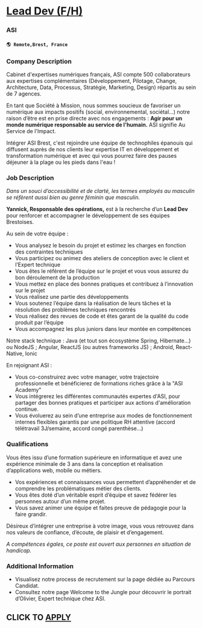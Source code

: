 # [Lead Dev (F/H)](https://www.remotewlb.com/apply/lead-dev-f-h)  
### ASI  
#### `🌎 Remote,Brest, France`  

### **Company Description**

Cabinet d'expertises numériques français, ASI compte 500 collaborateurs aux expertises complémentaires (Développement, Pilotage, Change, Architecture, Data, Processus, Stratégie, Marketing, Design) répartis au sein de 7 agences.

En tant que Société à Mission, nous sommes soucieux de favoriser un numérique aux impacts positifs (social, environnemental, sociétal…) notre raison d’être est en prise directe avec nos engagements : **Agir pour un monde numérique responsable au service de l'humain.** ASI signifie Au Service de l'Impact.

Intégrer ASI Brest, c'est rejoindre une équipe de technophiles épanouis qui diffusent auprès de nos clients leur expertise IT en développement et transformation numérique et avec qui vous pourrez faire des pauses déjeuner à la plage ou les pieds dans l'eau !

### **Job Description**

 _Dans un souci d’accessibilité et de clarté, les termes employés au masculin se réfèrent aussi bien au genre féminin que masculin._

 **Yannick, Responsable des opérations,** est à la recherche d’un **Lead Dev** pour renforcer et accompagner le développement de ses équipes Brestoises.

Au sein de votre équipe :

  * Vous analysez le besoin du projet et estimez les charges en fonction des contraintes techniques 
  * Vous participez ou animez des ateliers de conception avec le client et l’Expert technique 
  * Vous êtes le référent de l’équipe sur le projet et vous vous assurez du bon déroulement de la production 
  * Vous mettez en place des bonnes pratiques et contribuez à l’innovation sur le projet 
  * Vous réalisez une partie des développements 
  * Vous soutenez l’équipe dans la réalisation de leurs tâches et la résolution des problèmes techniques rencontrés 
  * Vous réalisez des revues de code et êtes garant de la qualité du code produit par l’équipe 
  * Vous accompagnez les plus juniors dans leur montée en compétences 

Notre stack technique : Java (et tout son écosystème Spring, Hibernate…) ou NodeJS ; Angular, ReactJS (ou autres frameworks JS) ; Android, React-Native, Ionic

En rejoignant ASI :

  * Vous co-construirez avec votre manager, votre trajectoire professionnelle et bénéficierez de formations riches grâce à la "ASI Academy" 
  * Vous intégrerez les différentes communautés expertes d'ASI, pour partager des bonnes pratiques et participer aux actions d'amélioration continue. 
  * Vous évoluerez au sein d’une entreprise aux modes de fonctionnement internes flexibles garantis par une politique RH attentive (accord télétravail 3J/semaine, accord congé parenthèse…) 

### **Qualifications**

Vous êtes issu d’une formation supérieure en informatique et avez une expérience minimale de 3 ans dans la conception et réalisation d’applications web, mobile ou métiers.

  * Vos expériences et connaissances vous permettent d’appréhender et de comprendre les problématiques métier des clients. 
  * Vous êtes doté d’un véritable esprit d’équipe et savez fédérer les personnes autour d’un même projet. 
  * Vous savez animer une équipe et faites preuve de pédagogie pour la faire grandir. 

Désireux d’intégrer une entreprise à votre image, vous vous retrouvez dans nos valeurs de confiance, d’écoute, de plaisir et d’engagement.

_A compétences égales, ce poste est ouvert aux personnes en situation de handicap._

###  **Additional Information**

  * Visualisez notre process de recrutement sur la page dédiée au Parcours Candidat. 
  * Consultez notre page Welcome to the Jungle pour découvrir le portrait d’Olivier, Expert technique chez ASI. 

  
## CLICK TO [APPLY](https://www.remotewlb.com/apply/lead-dev-f-h)

